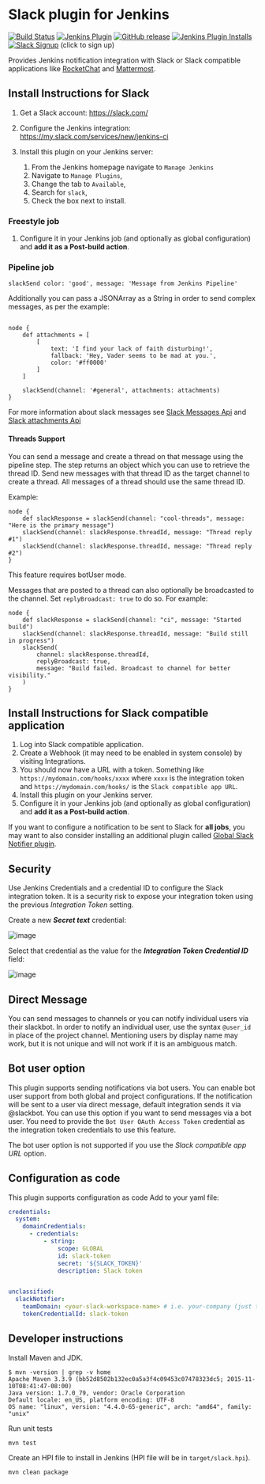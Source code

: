 # Slack plugin for Jenkins

[![Build Status][jenkins-status]][jenkins-builds]
[![Jenkins Plugin][plugin-version-badge]][plugin]
[![GitHub release][github-release-badge]][github-release]
[![Jenkins Plugin Installs][plugin-install-badge]][plugin]
[![Slack Signup][slack-badge]][slack-signup] (click to sign up)

Provides Jenkins notification integration with Slack or Slack compatible
applications like [RocketChat][rocketchat] and [Mattermost][mattermost].

## Install Instructions for Slack

1. Get a Slack account: https://slack.com/
1. Configure the Jenkins integration: https://my.slack.com/services/new/jenkins-ci
1. Install this plugin on your Jenkins server:

    1. From the Jenkins homepage navigate to `Manage Jenkins`
    1. Navigate to `Manage Plugins`,
    1. Change the tab to `Available`,
    1. Search for `slack`,
    1. Check the box next to install.

### Freestyle job
1. Configure it in your Jenkins job (and optionally as global configuration) and
   **add it as a Post-build action**.
   
### Pipeline job

```
slackSend color: 'good', message: 'Message from Jenkins Pipeline'
```

Additionally you can pass a JSONArray as a String in order to send complex
messages, as per the example:

```

node {
    def attachments = [
        [
            text: 'I find your lack of faith disturbing!',
            fallback: 'Hey, Vader seems to be mad at you.',
            color: '#ff0000'
        ]
    ]

    slackSend(channel: '#general', attachments: attachments)
}
```
For more information about slack messages see [Slack Messages Api](https://api.slack.com/docs/messages)
and [Slack attachments Api](https://api.slack.com/docs/message-attachments)

#### Threads Support

You can send a message and create a thread on that message using the pipeline step.
The step returns an object which you can use to retrieve the thread ID. Send new messages with that thread ID as the
target channel to create a thread. All messages of a thread should use the same thread ID.

Example:
```
node {
    def slackResponse = slackSend(channel: "cool-threads", message: "Here is the primary message")
    slackSend(channel: slackResponse.threadId, message: "Thread reply #1")
    slackSend(channel: slackResponse.threadId, message: "Thread reply #2")
}
```

This feature requires botUser mode.

Messages that are posted to a thread can also optionally be broadcasted to the
channel. Set `replyBroadcast: true` to do so. For example:

```
node {
    def slackResponse = slackSend(channel: "ci", message: "Started build")
    slackSend(channel: slackResponse.threadId, message: "Build still in progress")
    slackSend(
        channel: slackResponse.threadId,
        replyBroadcast: true,
        message: "Build failed. Broadcast to channel for better visibility."
    )
}
```


## Install Instructions for Slack compatible application

1. Log into Slack compatible application.
2. Create a Webhook (it may need to be enabled in system console) by visiting
   Integrations.
3. You should now have a URL with a token.  Something like
   `https://mydomain.com/hooks/xxxx` where `xxxx` is the integration token and
   `https://mydomain.com/hooks/` is the `Slack compatible app URL`.
4. Install this plugin on your Jenkins server.
5. Configure it in your Jenkins job (and optionally as global configuration) and
   **add it as a Post-build action**.

If you want to configure a notification to be sent to Slack for **all jobs**, you may want to also consider installing an additional plugin called [Global Slack Notifier plugin](https://github.com/jenkinsci/global-slack-notifier-plugin).

## Security

Use Jenkins Credentials and a credential ID to configure the Slack integration
token. It is a security risk to expose your integration token using the previous
*Integration Token* setting.

Create a new ***Secret text*** credential:

![image][img-secret-text]


Select that credential as the value for the ***Integration Token Credential
ID*** field:

![image][img-token-credential]

## Direct Message

You can send messages to channels or you can notify individual users via their
slackbot.  In order to notify an individual user, use the syntax `@user_id` in
place of the project channel.  Mentioning users by display name may work, but it
is not unique and will not work if it is an ambiguous match.    

## Bot user option

This plugin supports sending notifications via bot users. You can enable bot
user support from both global and project configurations. If the notification
will be sent to a user via direct message, default integration sends it via
@slackbot. You can use this option if you want to send messages via a bot user.
You need to provide the `Bot User OAuth Access Token` credential as the
integration token credentials to use this feature.

The bot user option is not supported if you use the *Slack compatible app URL*
option.

## Configuration as code

This plugin supports configuration as code
Add to your yaml file:
```yaml
credentials:
  system:
    domainCredentials:
      - credentials:
          - string:
              scope: GLOBAL
              id: slack-token
              secret: '${SLACK_TOKEN}'
              description: Slack token


unclassified:
  slackNotifier:
    teamDomain: <your-slack-workspace-name> # i.e. your-company (just the workspace name not the full url)
    tokenCredentialId: slack-token
```

## Developer instructions

Install Maven and JDK.

```
$ mvn -version | grep -v home
Apache Maven 3.3.9 (bb52d8502b132ec0a5a3f4c09453c07478323dc5; 2015-11-10T08:41:47-08:00)
Java version: 1.7.0_79, vendor: Oracle Corporation
Default locale: en_US, platform encoding: UTF-8
OS name: "linux", version: "4.4.0-65-generic", arch: "amd64", family: "unix"
```

Run unit tests

    mvn test

Create an HPI file to install in Jenkins (HPI file will be in
`target/slack.hpi`).

    mvn clean package

[jenkins-builds]: https://ci.jenkins.io/job/Plugins/job/slack-plugin/job/master/
[jenkins-status]: https://ci.jenkins.io/buildStatus/icon?job=Plugins/slack-plugin/master
[slack-badge]: https://jenkins-slack-testing-signup.herokuapp.com/badge.svg
[slack-signup]: https://jenkins-slack-testing-signup.herokuapp.com/
[plugin-version-badge]: https://img.shields.io/jenkins/plugin/v/slack.svg
[plugin-install-badge]: https://img.shields.io/jenkins/plugin/i/configuration-as-code.svg?color=blue
[plugin]: https://plugins.jenkins.io/slack
[github-release-badge]: https://img.shields.io/github/release/jenkinsci/slack-plugin.svg?label=release
[github-release]: https://github.com/jenkinsci/slack-plugin/releases/latest
[rocketchat]: https://rocket.chat/
[mattermost]: https://about.mattermost.com/
[img-secret-text]: https://cloud.githubusercontent.com/assets/983526/17971588/6c26dfa0-6aa9-11e6-808c-3e139446e013.png
[img-token-credential]: https://cloud.githubusercontent.com/assets/983526/17971458/ec296bf6-6aa8-11e6-8d19-06d9f1c9d611.png
